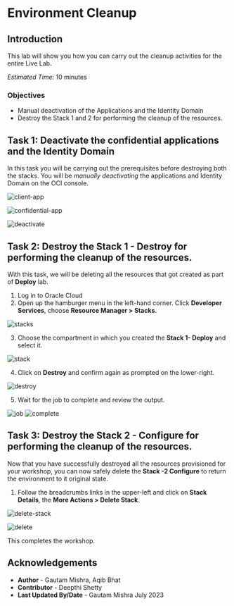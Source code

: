# Environment Cleanup

## Introduction

This lab will show you how you can carry out the cleanup activities for the entire Live Lab.

*Estimated Time:* 10 minutes

### Objectives

-   Manual deactivation of the Applications and the Identity Domain
-   Destroy the Stack 1 and 2 for performing the cleanup of the resources.


## Task 1: Deactivate the confidential applications and the Identity Domain

In this task you will be carrying out the prerequisites before destroying both the stacks. You will be *manually deactivating* the applications and Identity Domain on the OCI console.

![client-app](./images/client-app.png "client-app")

![confidential-app](./images/confidential-app.png "confidential-app")

![deactivate](./images/deactivate.png "deactivate")
		
## Task 2: Destroy the Stack 1 - Destroy for performing the cleanup of the resources.

With this task, we will be deleting all the resources that got created as part of **Deploy** lab.

1. Log in to Oracle Cloud
2. Open up the hamburger menu in the left-hand corner.  Click **Developer Services**, choose **Resource Manager > Stacks**.

![stacks](./images/stacks.png "stacks")
  
3. Choose the compartment in which you created the **Stack 1- Deploy** and select it.  

![stack](./images/stack.png "stack")

4. Click on **Destroy** and confirm again as prompted on the lower-right.  

![destroy](./images/destroy.png "destroy")

5. Wait for the job to complete and review the output.  

![job](./images/job.png "job")
![complete](./images/complete.png "complete")

## Task 3: Destroy the Stack 2 - Configure for performing the cleanup of the resources.

Now that you have successfully destroyed all the resources provisioned for your workshop, you can now safely delete the **Stack -2 Configure** to return the environment to it original state.

1. Follow the breadcrumbs links in the upper-left and click on **Stack Details**, the **More Actions > Delete Stack**.  

![delete-stack](./images/delete-stack.png "delete-stack")

![delete](./images/delete.png "delete")

This completes the workshop.

## Acknowledgements
* **Author** - Gautam Mishra, Aqib Bhat
* **Contributor** - Deepthi Shetty 
* **Last Updated By/Date** - Gautam Mishra July 2023
